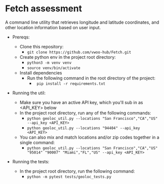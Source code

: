 # Fetch assessment
A command line utility that retrieves longitude and latitude coordinates, and other location information based on user input.

* Prereqs:
  * Clone this repository:
    * `git clone https://github.com/vwoo-hub/Fetch.git`
  * Create python env in the project root directory:
    * `python3 -m venv venv`
    * `source venv/bin/activate`
  * Install dependencies
    * Run the following command in the root directory of the project:
      * ` pip install -r requirements.txt`


* Running the util:
  * Make sure you have an active API key, which you'll sub in as <API_KEY> below
  * In the project root directory, run any of the following commands:
    * `python geoloc_util.py --locations "San Francisco","CA","US" --api_key <API_KEY>`
    * `python geoloc_util.py --locations "94404" --api_key <API_KEY>`
  * You can also mix and match locations and/or zip codes together in a single command:
    * `python geoloc_util.py --locations "San Francisco","CA","US" "95014" "90007" "Miami","FL","US" --api_key <API_KEY>`


* Running the tests:
  * In the project root directory, run the following command:
    * `python -m pytest tests/geoloc_tests.py`
